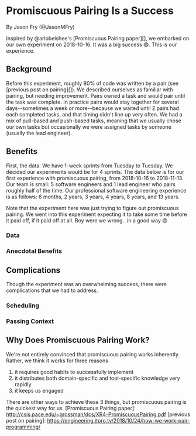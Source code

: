 # Promiscuous Pairing Is a Success

By Jason Fry (@JasonMFry)

Inspired by @arlobelshee's [Promiscuous Pairing paper][], we embarked on our own experiment on
2018-10-16. It was a big success :smile:. This is our experience.

## Background

Before this experiment, roughly 80% of code was written by a pair (see [previous post on
pairing][]). We described ourselves as familiar with pairing, but needing improvement. Pairs owned a
task and would pair until the task was complete. In practice pairs would stay together for several
days--sometimes a week or more--because we waited until 2 pairs had each completed tasks, and that
timing didn't line up very often. We had a mix of pull-based and push-based tasks, meaning that we
usually chose our own tasks but occasionally we were assigned tasks by someone (usually the lead
engineer).

## Benefits

First, the data. We have 1-week sprints from Tuesday to Tuesday. We decided our experiments would be
for 4 sprints. The data below is for our first experience with promiscuous pairing, from 2018-10-16
to 2018-11-13. Our team is small: 5 software engineers and 1 lead engineer who pairs roughly half of
the time. Our professional software engineering experience is as follows: 6 months, 2 years, 3
years, 4 years, 8 years, and 13 years.

Note that the experiment here was just trying to figure out promiscuous pairing. We went into this
experiment expecting it to take some time before it paid off, if it paid off at all. Boy were we
wrong...in a good way :smile:

### Data

<!-- add before and after data from clubhouse -->

### Anecdotal Benefits

<!-- list anecdotal benefits, such as "feel more knowledgeable of our codebase", etc -->

## Complications

Though the experiment was an overwhelming success, there were complications that we had to address.

### Scheduling

<!-- our company standup is 0830, making our morning 3 hours -->

### Passing Context

<!-- got better very quickly, though difficult the first week -->

## Why Does Promiscuous Pairing Work?

We're not entirely convinced that promiscuous pairing works inherently. Rather, we think it works
for three reasons

1. it requires good habits to successfully implement
1. it distributes both domain-specific and tool-specific knowledge very rapidly
1. it keeps us engaged

There are other ways to achieve these 3 things, but promiscuous pairing is the quickest way for us.
[Promiscuous Pairing paper]: http://csis.pace.edu/~grossman/dcs/XR4-PromiscuousPairing.pdf
[previous post on pairing]: https://engineering.itpro.tv/2018/10/24/how-we-work-pair-programming/
